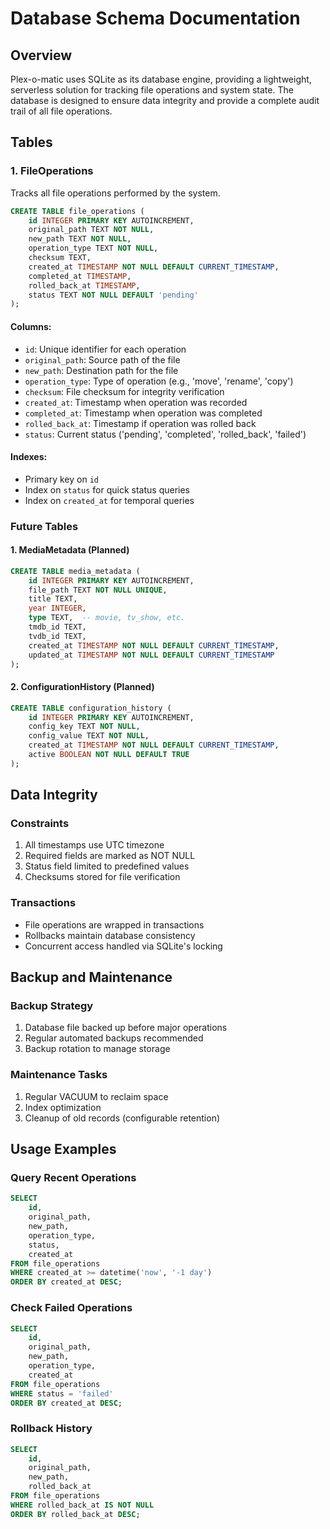 # Database Schema Documentation

## Overview

Plex-o-matic uses SQLite as its database engine, providing a lightweight, serverless solution for tracking file operations and system state. The database is designed to ensure data integrity and provide a complete audit trail of all file operations.

## Tables

### 1. FileOperations

Tracks all file operations performed by the system.

```sql
CREATE TABLE file_operations (
    id INTEGER PRIMARY KEY AUTOINCREMENT,
    original_path TEXT NOT NULL,
    new_path TEXT NOT NULL,
    operation_type TEXT NOT NULL,
    checksum TEXT,
    created_at TIMESTAMP NOT NULL DEFAULT CURRENT_TIMESTAMP,
    completed_at TIMESTAMP,
    rolled_back_at TIMESTAMP,
    status TEXT NOT NULL DEFAULT 'pending'
);
```

#### Columns:
- `id`: Unique identifier for each operation
- `original_path`: Source path of the file
- `new_path`: Destination path for the file
- `operation_type`: Type of operation (e.g., 'move', 'rename', 'copy')
- `checksum`: File checksum for integrity verification
- `created_at`: Timestamp when operation was recorded
- `completed_at`: Timestamp when operation was completed
- `rolled_back_at`: Timestamp if operation was rolled back
- `status`: Current status ('pending', 'completed', 'rolled_back', 'failed')

#### Indexes:
- Primary key on `id`
- Index on `status` for quick status queries
- Index on `created_at` for temporal queries

### Future Tables

#### 1. MediaMetadata (Planned)
```sql
CREATE TABLE media_metadata (
    id INTEGER PRIMARY KEY AUTOINCREMENT,
    file_path TEXT NOT NULL UNIQUE,
    title TEXT,
    year INTEGER,
    type TEXT,  -- movie, tv_show, etc.
    tmdb_id TEXT,
    tvdb_id TEXT,
    created_at TIMESTAMP NOT NULL DEFAULT CURRENT_TIMESTAMP,
    updated_at TIMESTAMP NOT NULL DEFAULT CURRENT_TIMESTAMP
);
```

#### 2. ConfigurationHistory (Planned)
```sql
CREATE TABLE configuration_history (
    id INTEGER PRIMARY KEY AUTOINCREMENT,
    config_key TEXT NOT NULL,
    config_value TEXT NOT NULL,
    created_at TIMESTAMP NOT NULL DEFAULT CURRENT_TIMESTAMP,
    active BOOLEAN NOT NULL DEFAULT TRUE
);
```

## Data Integrity

### Constraints
1. All timestamps use UTC timezone
2. Required fields are marked as NOT NULL
3. Status field limited to predefined values
4. Checksums stored for file verification

### Transactions
- File operations are wrapped in transactions
- Rollbacks maintain database consistency
- Concurrent access handled via SQLite's locking

## Backup and Maintenance

### Backup Strategy
1. Database file backed up before major operations
2. Regular automated backups recommended
3. Backup rotation to manage storage

### Maintenance Tasks
1. Regular VACUUM to reclaim space
2. Index optimization
3. Cleanup of old records (configurable retention)

## Usage Examples

### Query Recent Operations
```sql
SELECT
    id,
    original_path,
    new_path,
    operation_type,
    status,
    created_at
FROM file_operations
WHERE created_at >= datetime('now', '-1 day')
ORDER BY created_at DESC;
```

### Check Failed Operations
```sql
SELECT
    id,
    original_path,
    new_path,
    operation_type,
    created_at
FROM file_operations
WHERE status = 'failed'
ORDER BY created_at DESC;
```

### Rollback History
```sql
SELECT
    id,
    original_path,
    new_path,
    rolled_back_at
FROM file_operations
WHERE rolled_back_at IS NOT NULL
ORDER BY rolled_back_at DESC;
```
